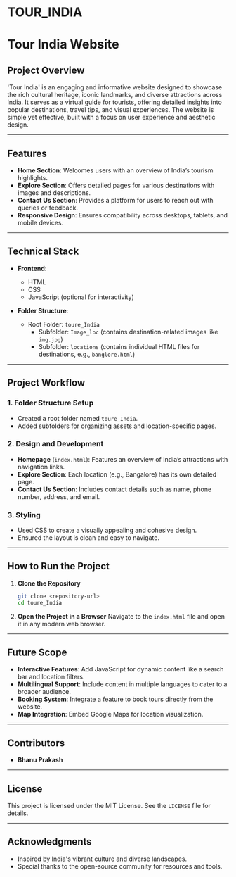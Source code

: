 ﻿# TOUR_INDIA
# Tour India Website

## **Project Overview**
'Tour India' is an engaging and informative website designed to showcase the rich cultural heritage, iconic landmarks, and diverse attractions across India. It serves as a virtual guide for tourists, offering detailed insights into popular destinations, travel tips, and visual experiences. The website is simple yet effective, built with a focus on user experience and aesthetic design.

---

## **Features**
- **Home Section**: Welcomes users with an overview of India’s tourism highlights.
- **Explore Section**: Offers detailed pages for various destinations with images and descriptions.
- **Contact Us Section**: Provides a platform for users to reach out with queries or feedback.
- **Responsive Design**: Ensures compatibility across desktops, tablets, and mobile devices.

---

## **Technical Stack**
- **Frontend**:
  - HTML
  - CSS
  - JavaScript (optional for interactivity)

- **Folder Structure**:
  - Root Folder: `toure_India`
    - Subfolder: `Image_loc` (contains destination-related images like `img.jpg`)
    - Subfolder: `locations` (contains individual HTML files for destinations, e.g., `banglore.html`)

---

## **Project Workflow**

### **1. Folder Structure Setup**
- Created a root folder named `toure_India`.
- Added subfolders for organizing assets and location-specific pages.

### **2. Design and Development**
- **Homepage** (`index.html`): Features an overview of India’s attractions with navigation links.
- **Explore Section**: Each location (e.g., Bangalore) has its own detailed page.
- **Contact Us Section**: Includes contact details such as name, phone number, address, and email.

### **3. Styling**
- Used CSS to create a visually appealing and cohesive design.
- Ensured the layout is clean and easy to navigate.

---

## **How to Run the Project**

1. **Clone the Repository**
   ```bash
   git clone <repository-url>
   cd toure_India
   ```

2. **Open the Project in a Browser**
   Navigate to the `index.html` file and open it in any modern web browser.

---

## **Future Scope**
- **Interactive Features**: Add JavaScript for dynamic content like a search bar and location filters.
- **Multilingual Support**: Include content in multiple languages to cater to a broader audience.
- **Booking System**: Integrate a feature to book tours directly from the website.
- **Map Integration**: Embed Google Maps for location visualization.

---

## **Contributors**
- **Bhanu Prakash**

---

## **License**
This project is licensed under the MIT License. See the `LICENSE` file for details.

---

## **Acknowledgments**
- Inspired by India's vibrant culture and diverse landscapes.
- Special thanks to the open-source community for resources and tools.
